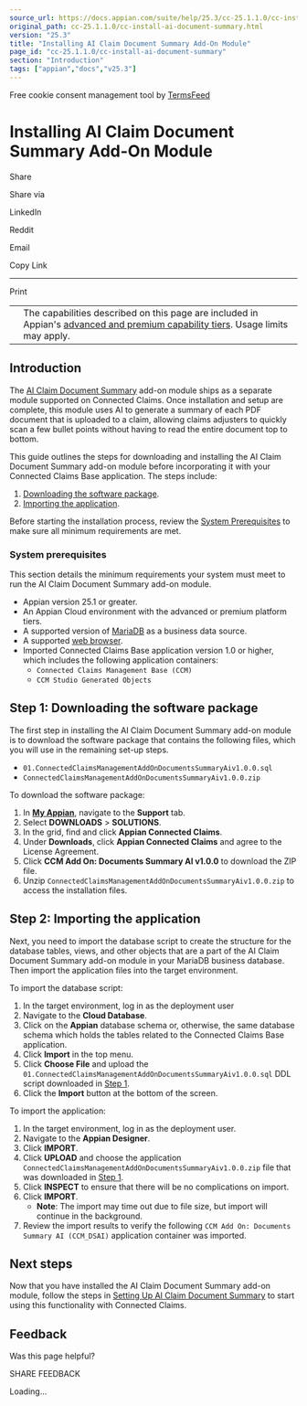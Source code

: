 ```yaml
---
source_url: https://docs.appian.com/suite/help/25.3/cc-25.1.1.0/cc-install-ai-document-summary.html
original_path: cc-25.1.1.0/cc-install-ai-document-summary.html
version: "25.3"
title: "Installing AI Claim Document Summary Add-On Module"
page_id: "cc-25.1.1.0/cc-install-ai-document-summary"
section: "Introduction"
tags: ["appian","docs","v25.3"]
---
```



Free cookie consent management tool by [TermsFeed](https://www.termsfeed.com/)

# Installing AI Claim Document Summary Add-On Module

Share

Share via

LinkedIn

Reddit

Email

Copy Link

* * *

Print

<table><tbody><tr><td><i class="fa fa-info-circle" aria-hidden="true"></i></td><td>The capabilities described on this page are included in Appian's <a href="/suite/help/25.3/Appian_Tiers.html">advanced and premium capability tiers</a>. Usage limits may apply.</td></tr></tbody></table>

## Introduction

The [AI Claim Document Summary](cc-ai-document-summary-module-overview.html) add-on module ships as a separate module supported on Connected Claims. Once installation and setup are complete, this module uses AI to generate a summary of each PDF document that is uploaded to a claim, allowing claims adjusters to quickly scan a few bullet points without having to read the entire document top to bottom.

This guide outlines the steps for downloading and installing the AI Claim Document Summary add-on module before incorporating it with your Connected Claims Base application. The steps include:

1.  [Downloading the software package](#step-1-downloading-the-software-package).
2.  [Importing the application](#step-2-importing-the-application).

Before starting the installation process, review the [System Prerequisites](#system-prerequisites) to make sure all minimum requirements are met.

### System prerequisites

This section details the minimum requirements your system must meet to run the AI Claim Document Summary add-on module.

-   Appian version 25.1 or greater.
-   An Appian Cloud environment with the advanced or premium platform tiers.
-   A supported version of [MariaDB](../System_Requirements.html#databases) as a business data source.
-   A supported [web browser](../System_Requirements.html#web-browsers).
-   Imported Connected Claims Base application version 1.0 or higher, which includes the following application containers:
    -   `Connected Claims Management Base (CCM)`
    -   `CCM Studio Generated Objects`

## Step 1: Downloading the software package

The first step in installing the AI Claim Document Summary add-on module is to download the software package that contains the following files, which you will use in the remaining set-up steps.

-   `01.ConnectedClaimsManagementAddOnDocumentsSummaryAiv1.0.0.sql`
-   `ConnectedClaimsManagementAddOnDocumentsSummaryAiv1.0.0.zip`

To download the software package:

1.  In **[My Appian](https://forum.appian.com/suite/sites/myappian/page/support)**, navigate to the **Support** tab.
2.  Select **DOWNLOADS** > **SOLUTIONS**.
3.  In the grid, find and click **Appian Connected Claims**.
4.  Under **Downloads**, click **Appian Connected Claims** and agree to the License Agreement.
5.  Click **CCM Add On: Documents Summary AI v1.0.0** to download the ZIP file.
6.  Unzip `ConnectedClaimsManagementAddOnDocumentsSummaryAiv1.0.0.zip` to access the installation files.

## Step 2: Importing the application

Next, you need to import the database script to create the structure for the database tables, views, and other objects that are a part of the AI Claim Document Summary add-on module in your MariaDB business database. Then import the application files into the target environment.

To import the database script:

1.  In the target environment, log in as the deployment user
2.  Navigate to the **Cloud Database**.
3.  Click on the **Appian** database schema or, otherwise, the same database schema which holds the tables related to the Connected Claims Base application.
4.  Click **Import** in the top menu.
5.  Click **Choose File** and upload the `01.ConnectedClaimsManagementAddOnDocumentsSummaryAiv1.0.0.sql` DDL script downloaded in [Step 1](#step-1-downloading-the-software-package).
6.  Click the **Import** button at the bottom of the screen.

To import the application:

1.  In the target environment, log in as the deployment user.
2.  Navigate to the **Appian Designer**.
3.  Click **IMPORT**.
4.  Click **UPLOAD** and choose the application `ConnectedClaimsManagementAddOnDocumentsSummaryAiv1.0.0.zip` file that was downloaded in [Step 1](#step-1-downloading-the-software-package).
5.  Click **INSPECT** to ensure that there will be no complications on import.
6.  Click **IMPORT**.
    -   **Note**: The import may time out due to file size, but import will continue in the background.
7.  Review the import results to verify the following `CCM Add On: Documents Summary AI (CCM_DSAI)` application container was imported.

## Next steps

Now that you have installed the AI Claim Document Summary add-on module, follow the steps in [Setting Up AI Claim Document Summary](cc-setup-ai-document-summary.html) to start using this functionality with Connected Claims.

## Feedback

Was this page helpful?

SHARE FEEDBACK

Loading...